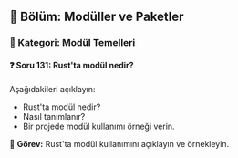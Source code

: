 ## 📘 Bölüm: Modüller ve Paketler  
### 🔹 Kategori: Modül Temelleri  
#### ❓ Soru 131: Rust'ta modül nedir?

Aşağıdakileri açıklayın:

- Rust'ta modül nedir?
- Nasıl tanımlanır?
- Bir projede modül kullanımı örneği verin.

🔧 **Görev:** Rust'ta modül kullanımını açıklayın ve örnekleyin.
